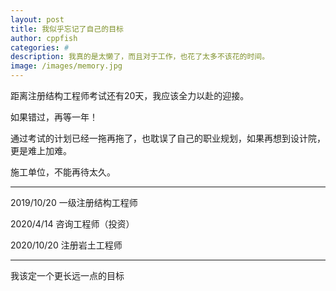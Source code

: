 ```yaml
---
layout: post
title: 我似乎忘记了自己的目标
author: cppfish
categories: #
description: 我真的是太懒了，而且对于工作，也花了太多不该花的时间。
image: /images/memory.jpg
---
```



距离注册结构工程师考试还有20天，我应该全力以赴的迎接。

如果错过，再等一年！

通过考试的计划已经一拖再拖了，也耽误了自己的职业规划，如果再想到设计院，更是难上加难。

施工单位，不能再待太久。

------

2019/10/20 一级注册结构工程师

2020/4/14 咨询工程师（投资）

2020/10/20 注册岩土工程师


------

我该定一个更长远一点的目标


